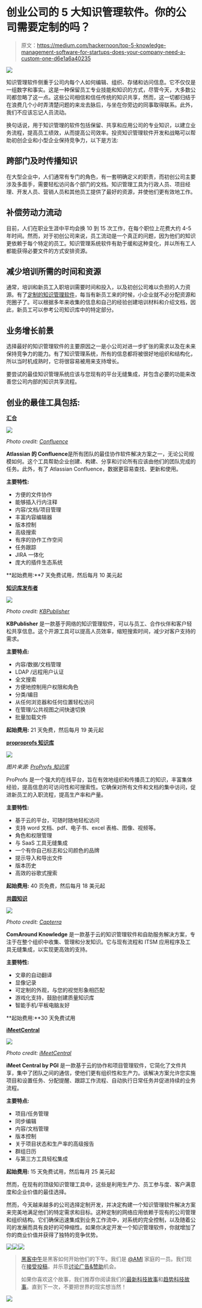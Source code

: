 # 创业公司的 5 大知识管理软件。你的公司需要定制的吗？

> 原文：<https://medium.com/hackernoon/top-5-knowledge-management-software-for-startups-does-your-company-need-a-custom-one-d6e1a6a40235>

![](img/3febcb30b0fd98de12be6d8e446896de.png)

知识管理软件侧重于公司内每个人如何编辑、组织、存储和访问信息。它不仅仅是一组数字和事实。这是一种保留员工专业技能和知识的方式，尽管今天，大多数公司都忽略了这一点。这些公司相信和信任传统的知识共享，然而，这一切都归结于在浪费几个小时弄清楚问题的来龙去脉后，与坐在你旁边的同事取得联系。此外，我们不应该忘记人员流动。

换句话说，用于知识管理的软件包括保留、共享和应用公司的专业知识，以建立业务流程，提高员工绩效，从而提高公司效率。投资知识管理软件开发和战略可以帮助初创企业和小型企业保持竞争力，以下是方法:

## 跨部门及时传播知识

在大型企业中，人们通常有专门的角色，有一套明确定义的职责，而初创公司主要涉及多面手，需要轻松访问各个部门的文档。知识管理工具为行政人员、项目经理、开发人员、营销人员和其他员工提供了最好的资源，并使他们更有效地工作。

## 补偿劳动力流动

目前，人们在职业生涯中平均会换 10 到 15 次工作，在每个职位上花费大约 4-5 年时间。然而，对于初创公司来说，员工流动是一个真正的问题，因为他们的知识更依赖于每个特定的员工。知识管理系统软件有助于缓和这种变化，并以所有工人都能获得必要文件的方式安排资源。

## 减少培训所需的时间和资源

通常，培训和新员工入职培训需要时间和投入，以及初创公司难以负担的人力资源。有了[定制的知识管理软件](https://da-14.com/services/web-app-development)，每当有新员工来的时候，小企业就不必分配资源和兜圈子了。可以根据多年来收集的信息和自己的经验创建培训材料和介绍文档，因此，新员工可以参考公司知识库中的特定部分。

## 业务增长前景

选择最好的知识管理软件的主要原因之一是小公司对进一步扩张的需求以及在未来保持竞争力的能力。有了知识管理系统，所有的信息都将被很好地组织和结构化，所以当时机成熟时，它将很容易被用来支持增长。

要尝试的最佳知识管理系统应该与您现有的平台无缝集成，并包含必要的功能来改善您公司内部的知识共享流程。

## 创业的最佳工具包括:

[**汇合**](https://www.atlassian.com/software/confluence)

![](img/a2f7ed42ca6246a750784f5fc810b7ef.png)

*Photo credit:* [*Confluence*](https://confluence.atlassian.com/alldoc/atlassian-documentation-32243719.html)

**Atlassian 的 Confluence**是所有团队的最佳协作软件解决方案之一，无论公司规模如何。这个工具帮助企业创建、构建、分享和讨论所有应该由他们的团队完成的任务。此外，有了 Atlassian Confluence，数据更容易查找、更新和使用。

**主要特性:**

*   方便的文件协作
*   能够插入行内注释
*   内容/文档/项目管理
*   丰富内容编辑器
*   版本控制
*   高级搜索
*   有序的协作工作空间
*   任务跟踪
*   JIRA 一体化
*   庞大的插件生态系统

**起始费用:**7 天免费试用，然后每月 10 美元起

[**知识库发布者**](https://www.kbpublisher.com/)

![](img/c4222dc1f15a71ecdb983b4ce6a112db.png)

*Photo credit:* [*KBPublisher*](https://www.kbpublisher.com/)

**KBPublisher** 是一款基于网络的知识管理软件，可以与员工、合作伙伴和客户轻松共享信息。这个开源工具可以提高人员效率，缩短搜索时间，减少对客户支持的需求。

**主要特点:**

*   内容/数据/文档管理
*   LDAP /远程用户认证
*   全文搜索
*   方便地控制用户权限和角色
*   分类/编目
*   从任何浏览器和任何位置轻松访问
*   在管理/公共视图之间快速切换
*   批量加载文件

**起始费用:** 21 天免费，然后每月 19 美元起

[**proproprofs 知识库**](http://www.proprofs.com/)

![](img/a167092133b8bf487a518d7ecbf689be.png)

*图片来源:* [*ProProfs 知识库*](http://www.proprofs.com/knowledgebase/)

ProProfs 是一个强大的在线平台，旨在有效地组织和传播员工的知识，丰富集体经验，提高信息的可访问性和可搜索性。它确保对所有文件和文档的集中访问，促进新员工的入职流程，提高生产率和产量。

**主要特性:**

*   基于云的平台，可随时随地轻松访问
*   支持 word 文档、pdf、电子书、excel 表格、图像、视频等。
*   角色和权限管理
*   与 SaaS 工具无缝集成
*   一个有你自己标志和公司颜色的品牌
*   提示导入和导出文件
*   版本历史
*   高效的谷歌式搜索

**起始费用:** 40 页免费，然后每月 18 美元起

[**共圆知识**](https://www.comaround.com/)

![](img/37f24971f075786a4d76a22a2c5ffa7a.png)

*Photo credit:* [*Capterra*](http://www.capterra.com/knowledge-management-software/spotlight/147409/ComAround%20Knowledge/ComAround)

**ComAround Knowledge** 是一款基于云的知识管理软件和自助服务解决方案，专注于在整个组织中收集、管理和分发知识。它与现有流程和 ITSM 应用程序及工具无缝集成，以实现更高效的支持。

**主要特性:**

*   文章的自动翻译
*   显像记录
*   可定制的外观，与您的视觉形象相匹配
*   游戏化支持，鼓励创建质量知识库
*   智能手机/平板电脑友好

**起始费用:**30 天免费试用

[**iMeetCentral**](http://imeetcentral.com/)

![](img/bcfe5cc1736dc505fed6c4a262a11cf8.png)

*Photo credit:* [*iMeetCentral*](http://imeetcentral.com/)

**iMeet Central by PGI** 是一款基于云的协作和项目管理软件，它简化了文件共享，集中了团队之间的通信，使他们更有组织性和生产力。该解决方案允许您实施项目和设置任务、分配提醒、跟踪工作流程、自动执行日常任务并促进持续的业务流程。

**主要特点:**

*   项目/任务管理
*   同步编辑
*   内容/文档管理
*   版本控制
*   关于项目状态和生产率的高级报告
*   群组日历
*   与第三方工具轻松集成

**起始费用:** 15 天免费试用，然后每月 25 美元起

然而，在现有的顶级知识管理工具中，这些是利用生产力、员工参与度、客户满意度和企业价值的最佳选择。

然而，今天越来越多的公司选择定制开发，并决定构建一个知识管理软件解决方案来完美地满足他们的特定需求和目标。这种定制的网络应用依赖于现有的公司管理和组织结构。它们确保迅速集成到业务工作流中，对系统的完全控制，以及随着公司的发展而具有良好的可伸缩性。如果你决定开发一个知识管理软件，你就增加了你的商业价值并获得了独特的竞争优势。

[![](img/50ef4044ecd4e250b5d50f368b775d38.png)](http://bit.ly/HackernoonFB)[![](img/979d9a46439d5aebbdcdca574e21dc81.png)](https://goo.gl/k7XYbx)[![](img/2930ba6bd2c12218fdbbf7e02c8746ff.png)](https://goo.gl/4ofytp)

> [黑客中午](http://bit.ly/Hackernoon)是黑客如何开始他们的下午。我们是 [@AMI](http://bit.ly/atAMIatAMI) 家庭的一员。我们现在[接受投稿](http://bit.ly/hackernoonsubmission)，并乐意[讨论广告&赞助](mailto:partners@amipublications.com)机会。
> 
> 如果你喜欢这个故事，我们推荐你阅读我们的[最新科技故事](http://bit.ly/hackernoonlatestt)和[趋势科技故事](https://hackernoon.com/trending)。直到下一次，不要把世界的现实想当然！

![](img/be0ca55ba73a573dce11effb2ee80d56.png)